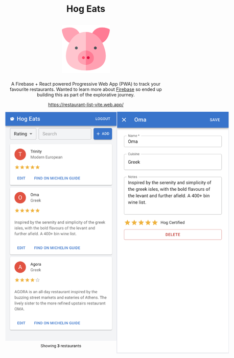<div align="center">
  <h1 align="center">
    Hog Eats
    <br />
    <br />
    <a href="https://restaurant-list-vite.web.app/">
      <img src="https://github.com/manasb-uoe/hog-eats/blob/main/public/favicon2.png?raw=true" alt="app logo" width="150"/>
    </a>
  </h1>
  
A Firebase + React powered Progressive Web App (PWA) to track your favourite restaurants. Wanted to learn more about [Firebase](http://firebase.google.com/) so ended up building this as part of the explorative journey.   

https://restaurant-list-vite.web.app/

<div style="display: flex; flex-direction: row;">
<img src="https://github.com/manasb-uoe/hog-eats/blob/main/screenshots/screenshot-1.png?raw=true" alt="app logo" width="350"/>
<img src="https://github.com/manasb-uoe/hog-eats/blob/main/screenshots/screenshot-2.png?raw=true" alt="app logo" width="350"/>
</div>
</div>

